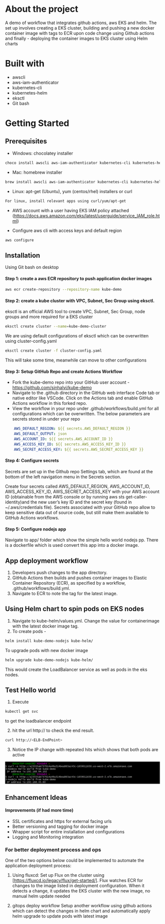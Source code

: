 # About the project
A demo of workflow that integrates github actions, aws EKS and helm. The set up involves creating a  EKS cluster, building and pushing a new docker container image with tags to ECR upon code change using Github actions and finally - deploying the container images to EKS cluster using Helm charts   

# Built with
- awscli
- aws-iam-authenticator
- kubernetes-cli
- kubernetes-helm
- eksctl
- Git bash

# Getting Started

## Prerequisites
- Windows: chocolatey installer

```bash
choco install awscli aws-iam-authenticator kubernetes-cli kubernetes-helm eksctl
```
- Mac: homebrew installer 

```bash
brew install awscli aws-iam-authenticator kubernetes-cli kubernetes-helm  weaveworks/tap/eksctl
```
- Linux: apt-get (Ubuntu), yum (centos/rhel) installers or curl

```bash
For linux, install relevant apps using curl/yum/apt-get
```
- AWS account with a user having EKS IAM policy attached (https://docs.aws.amazon.com/eks/latest/userguide/service_IAM_role.html)

- Configure aws cli with access keys and default region
```bash
aws configure
```
## Installation

Using Git bash on desktop
#### Step 1: create a aws ECR repository to push application docker images
```bash
aws ecr create-repository --repository-name kube-demo
```
 
#### Step 2: create a kube cluster with VPC, Subnet, Sec Group using eksctl.
eksctl is an official AWS tool to create VPC, Subnet, Sec Group, node groups and more required for a EKS cluster
```bash 
eksctl create cluster --name=kube-demo-cluster
```
We are using default configurations of eksctl which can be overwritten using cluster-config.yaml
```bash 
eksctl create cluster -f cluster-config.yaml
```
This will take some time, meanwhile can move to other configurations

#### Step 3: Setup GitHub Repo and create Actions Workflow
- Fork the kube-demo repo into your GitHub user account -  https://github.com/sinhalvi/kube-demo
- Navigate to the .github directory in the GitHub web interface Code tab or native editor like VSCode. Click on the Actions tab and enable GitHub Actions workflow in this forked repo.
- View the workflow in your repo under .github/workflows/build.yml for all configurations which can be overwritten. The below parameters are secrets stored in under your repo
```yaml
    AWS_DEFAULT_REGION: ${{ secrets.AWS_DEFAULT_REGION }}
    AWS_DEFAULT_OUTPUT: json
    AWS_ACCOUNT_ID: ${{ secrets.AWS_ACCOUNT_ID }}
    AWS_ACCESS_KEY_ID: ${{ secrets.AWS_ACCESS_KEY_ID }}
    AWS_SECRET_ACCESS_KEY: ${{ secrets.AWS_SECRET_ACCESS_KEY }}
```

#### Step 4: Configure secrets
Secrets are set up in the Github repo Settings tab, which are found at the bottom of the left navigation menu in the Secrets section.

Create four secrets called AWS_DEFAULT_REGION, AWS_ACCOUNT_ID, AWS_ACCESS_KEY_ID, AWS_SECRET_ACCESS_KEY with your AWS account ID (obtainable from the AWS console or by running aws sts get-caller-identity)and the new user’s key ID and the secret key (found in ~/.aws/credentials file). Secrets associated with your GitHub repo allow to keep sensitive data out of source code, but still make them available to GitHub Actions workflows.


#### Step 5: Configure nodejs app
Navigate to app/ folder which show the simple hello world nodejs pp. There is a dockerfile which is used convert this app into a docker image.

## App deployment workflow
1. Developers push changes to the app directory. 
2. GitHub Actions then builds and pushes container images to Elastic Container Repository (ECR), as specified by a workflow, .github/workflows/build.yml. 
3. Navigate to ECR to note the tag for the latest image.

## Using Helm chart to spin pods on EKS nodes
1. Navigate to kube-helm/values.yml. Change the value for containerimage with the latest docker image tag.
2. To create pods -
```bash 
helm install kube-demo-nodejs kube-helm/
```
To upgrade pods with new docker image
```bash 
helm upgrade kube-demo-nodejs kube-helm/
```
This would create the LoadBalancer service as well as pods in the eks nodes.

## Test Hello world
1. Execute
```bash 
kubectl get svc
```
to get the loadbalancer endpoint

2. hit the url http://<ELB-EndPoint> to check the end result.
```bash 
curl http://<ELB-EndPoint>
```

3. Notice the IP change with repeated hits which shows that both pods are active 

![alt text](https://github.com/sinhalvi/kube-demo/blob/main/test_result.png)
 
## Enhancement Ideas

#### Improvements (if had more time)
- SSL certificates and https for external facing urls
- Better versioning and tagging for docker image
- Wrapper script for entire installation and configurations
- Logging and Monitoring integration

### For better deployment process and ops
One of the two options below could be implemented to automate the application deployment process:

1. Using fluxcd:
Set up Flux on the cluster using [https://fluxcd.io/legacy/flux/get-started/]. Flux watches ECR for changes to the image listed in deployment configuration. When it detects a change, it updates the EKS cluster with the new image, no manual helm update needed

2. gitops deploy workflow
Setup another workflow using github actions which can detect the changes in helm chart and automatically apply helm upgrade to update pods with latest image


